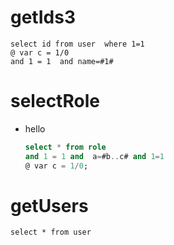 getIds3
===
	select id from user  where 1=1 
	@ var c = 1/0
	and 1 = 1  and name=#1#
	
	
selectRole
===
* hello
	~~~sql
	select * from role 
	and 1 = 1 and  a=#b..c# and 1=1
	@ var c = 1/0;
	~~~

getUsers
===

    select * from user